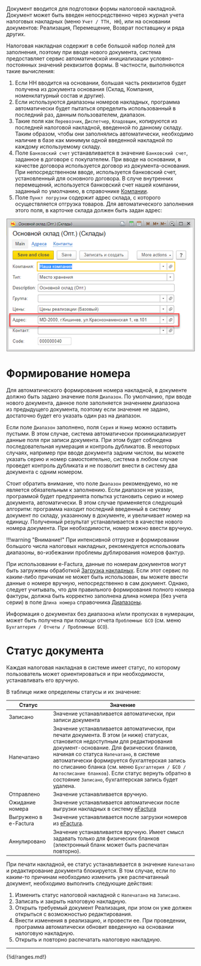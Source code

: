 Документ вводится для подготовки формы налоговой накладной. Документ может быть введен непосредственно через журнал учета налоговых накладных (меню `Учет / ТТН, НН`), или на основании документов: Реализация, Перемещение, Возврат поставщику и ряда других.

Налоговая накладная содержит в себе большой набор полей для заполнения, поэтому при вводе нового документа, система предоставляет сервис автоматической инициализации условно-постоянных значений реквизитов формы. В частности, выполняются такие вычисления:

1. Если НН вводится на основании, большая часть реквизитов будет получена из документа основания (Склад, Компания, номенклатурный состав и другие).
2. Если используются диапазоны номеров накладных, программа автоматически будет пытаться определить использованный в последний раз, данным пользователем, диапазон.
3. Такие поля как `Перевозчик`, `Диспетчер`, `Кладовщик`, копируются из последней налоговой накладной, введенной по данному складу. Таким образом, чтобы они заполнялись автоматически, необходимо наличие в базе как минимум одной введенной накладной по каждому используемому складу.
4. Поле `Банковский счет` устанавливается в значение `Банковский счет`, заданное в договоре с покупателем. При вводе на основании, в качестве договора используется договор из документа-основания. При непосредственном вводе, используется банковский счет, установленный для основного договора. В случе внутренних перемещений, используется банковский счет нашей компании, заданный по умолчанию, в справочнике [Компании](/c/Companies).
5. Поле `Пункт погрузки` содержит адрес склада, с которого осуществляется отгрузка товаров. Для автоматического заполнения этого поля, в карточке склада должен быть задан адрес:

![](../img/2018_05_18_16_56_381.png)

# Формирование номера

Для автоматического формирования номера накладной, в документе должно быть задано значение поля `Диапазон`. По умолчанию, при вводе нового документа, данное поле заполняется значением диапазона из предыдущего документа, поэтому если значение не задано, достаточно будет его указать один раз на диапазон.

Если поле `Диапазон` заполнено, поля `Серия` и `Номер` можно оставить пустыми. В этом случае, система автоматически проинициализирует данные поля при записи документа. При этом будет соблюдена последовательная нумерация и контроль дубликатов. В некоторых случаях, например при вводе документа задним числом, вы можете указать серию и номер самостоятельно, система в любом случае проведет контроль дубликата и не позволит внести в систему два документа с одним номером.

Стоит обратить внимание, что поле `Диапазон` рекомендуемо, но не является обязательным к заполнению. Если диапазон не указан, программой будет предпринята попытка установить серию и номер документа, автоматически. В этом случае применяется следующий алгоритм: программа находит последний введенный в систему документ по складу, указанному в документе, и увеличивает номер на единицу. Полученный результат устанавливается в качестве нового номера документа. При необходимости, номер можно ввести вручную.

!!!warning "Внимание!"
    При интенсивной отгрузке и формировании большого числа налоговых накладных, рекомендуется использовать диапазоны, во-избежании проблемы дублирования номеров фактур.

При использовании e-Factura, данные по номерам документов могут быть загружены обработкой [Загрузка накладных](/r/LoadInvoices). Если этот сервис по каким-либо причинам не может быть использован, вы можете ввести данные о номере вручную, непосредственно в сам документ. Однако, следует учитывать, что для правильного формирования полного номера фактуры, должна быть корректно заполнена длина номера (без учета серии) в поле `Длина номера` справочника [Диапазоны](/c/Ranges).

Информация о документах без диапазона и/или пропусках в нумерации, может быть получена при помощи отчета `Проблемные БСО` (см. меню `Бухгалтерия / Отчеты / Проблемные БСО`).

# Статус документа

Каждая налоговая накладная в системе имеет статус, по которому пользователь может ориентироваться и при необходимости, устанавливать его вручную.

В таблице ниже определены статусы и их значение:

| Статус                | Значение                                                                                                                                                                                                                                                                                                                                                                                                                                    |
| --------------------- | ------------------------------------------------------------------------------------------------------------------------------------------------------------------------------------------------------------------------------------------------------------------------------------------------------------------------------------------------------------------------------------------------------------------------------------------- |
| Записано              | Значение устанавливается автоматически, при записи документа                                                                                                                                                                                                                                                                                                                                                                                |
| Напечатано            | Значение устанавливается автоматически, при печати документа. В этом (и ниже) статусах, становится недоступным для редактирования документ-основание. Для физических бланков, начиная со статуса `Напечатано`, в системе автоматически формируется бухгалтерская запись по списанию бланка (см. меню `Бухгалтерия / БСО / Автосписание бланков`). Если статус вернуть обратно в состояние `Записано`, бухгалтерская запись будет удалена. |
| Отправлено            | Значение устанавливается вручную.                                                                                                                                                                                                                                                                                                                                                                                                           |
| Ожидание номера       | Значение устанавливается автоматически после выгрузки накладных в систему [eFactura](/p/UnloadInvoices)                                                                                                                                                                                                                                                                                                                                     |
| Выгружено в e-Factura | Значение устанавливается после загрузки номеров из [eFactura](/p/LoadInvoices).                                                                                                                                                                                                                                                                                                                                                             |
| Аннулировано          | Значение устанавливается вручную. Имеет смысл задавать только для физических бланков (электронный бланк может быть распечатан повторно).                                                                                                                                                                                                                                                                                                    |

При печати накладной, ее статус устанавливается в значение `Напечатано` и редактирование документа блокируется. В том случае, если по каким-то причинам необходимо изменить уже распечатанный документ, необходимо выполнить следующие действия:

1. Изменить статус налоговой накладной с `Напечатано` на `Записано`.
2. Записать и закрыть налоговую накладную.
3. Открыть требуемый документ Реализация, при этом он уже должен открыться с возможностью редактирования.
4. Внести изменения в реализацию, и провести ее. При проведении, программа автоматически обновит введенную на основании налоговую накладную.
5. Открыть и повторно распечатать налоговую накладную.

* * *

{!id/ranges.md!}